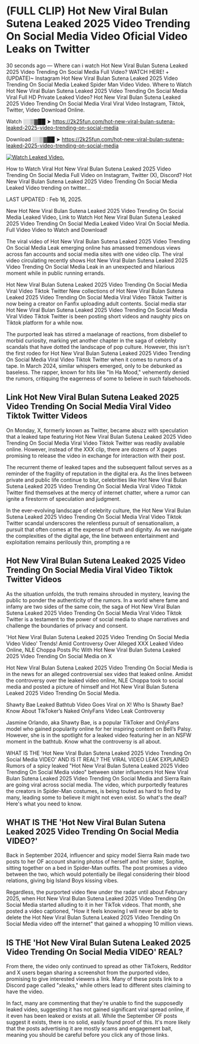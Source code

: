 # (FULL CLIP) Hot New Viral Bulan Sutena Leaked 2025 Video Trending On Social Media Video Oficial Video Leaks on Twitter

30 seconds ago — Where can i watch Hot New Viral Bulan Sutena Leaked 2025 Video Trending On Social Media Full Video? WATCH HERE! +(UPDATE)~ Instagram Hot New Viral Bulan Sutena Leaked 2025 Video Trending On Social Media Leaked Spider Man Video Video. Where to Watch Hot New Viral Bulan Sutena Leaked 2025 Video Trending On Social Media Viral Full HD Private Leaked Video? Hot New Viral Bulan Sutena Leaked 2025 Video Trending On Social Media Viral Viral Video Instagram, Tiktok, Twitter, Video Download Online.

Watch ░░▒▓██ ➤ https://2k25fun.com/hot-new-viral-bulan-sutena-leaked-2025-video-trending-on-social-media

Download ░░▒▓██ ➤ https://2k25fun.com/hot-new-viral-bulan-sutena-leaked-2025-video-trending-on-social-media

[![Watch Leaked Video.](https://miro.medium.com/v2/resize:fit:828/format:webp/1*cilzJN44JGOrTw9NJCrNHA.gif "Watch Leaked Video")](https://2k25fun.com/hot-new-viral-bulan-sutena-leaked-2025-video-trending-on-social-media)

How to Watch Viral Hot New Viral Bulan Sutena Leaked 2025 Video Trending On Social Media Full Video on Instagram, Twitter (X), Discord? Hot New Viral Bulan Sutena Leaked 2025 Video Trending On Social Media Leaked Video trending on twitter...

LAST UPDATED : Feb 16, 2025.

New Hot New Viral Bulan Sutena Leaked 2025 Video Trending On Social Media Leaked Video, Link to Watch Hot New Viral Bulan Sutena Leaked 2025 Video Trending On Social Media Leaked Video Viral On Social Media. Full Video Video to Watch and Download!

The viral video of Hot New Viral Bulan Sutena Leaked 2025 Video Trending On Social Media Leak emerging online has amassed tremendous views across fan accounts and social media sites with one video clip. The viral video circulating recently shows Hot New Viral Bulan Sutena Leaked 2025 Video Trending On Social Media Leak in an unexpected and hilarious moment while in public running errands.

Hot New Viral Bulan Sutena Leaked 2025 Video Trending On Social Media Viral Video Tiktok Twitter New collections of Hot New Viral Bulan Sutena Leaked 2025 Video Trending On Social Media Viral Video Tiktok Twitter is now being a creator on Fanfix uploading adult contents. Social media star Hot New Viral Bulan Sutena Leaked 2025 Video Trending On Social Media Viral Video Tiktok Twitter is been posting short videos and naughty pics on Tiktok platform for a while now.

The purported leak has stirred a maelanage of reactions, from disbelief to morbid curiosity, marking yet another chapter in the saga of celebrity scandals that have dotted the landscape of pop culture. However, this isn't the first rodeo for Hot New Viral Bulan Sutena Leaked 2025 Video Trending On Social Media Viral Video Tiktok Twitter when it comes to rumors of a tape. In March 2024, similar whispers emerged, only to be debunked as baseless. The rapper, known for hits like "In Ha Mood," vehemently denied the rumors, critiquing the eagerness of some to believe in such falsehoods.

## Link Hot New Viral Bulan Sutena Leaked 2025 Video Trending On Social Media Viral Video Tiktok Twitter Videos

On Monday, X, formerly known as Twitter, became abuzz with speculation that a leaked tape featuring Hot New Viral Bulan Sutena Leaked 2025 Video Trending On Social Media Viral Video Tiktok Twitter was readily available online. However, instead of the XXX clip, there are dozens of X pages promising to release the video in exchange for interaction with their post.

The recurrent theme of leaked tapes and the subsequent fallout serves as a reminder of the fragility of reputation in the digital era. As the lines between private and public life continue to blur, celebrities like Hot New Viral Bulan Sutena Leaked 2025 Video Trending On Social Media Viral Video Tiktok Twitter find themselves at the mercy of internet chatter, where a rumor can ignite a firestorm of speculation and judgment.

In the ever-evolving landscape of celebrity culture, the Hot New Viral Bulan Sutena Leaked 2025 Video Trending On Social Media Viral Video Tiktok Twitter scandal underscores the relentless pursuit of sensationalism, a pursuit that often comes at the expense of truth and dignity. As we navigate the complexities of the digital age, the line between entertainment and exploitation remains perilously thin, prompting a re

##  Hot New Viral Bulan Sutena Leaked 2025 Video Trending On Social Media Viral Video Tiktok Twitter Videos

As the situation unfolds, the truth remains shrouded in mystery, leaving the public to ponder the authenticity of the rumors. In a world where fame and infamy are two sides of the same coin, the saga of Hot New Viral Bulan Sutena Leaked 2025 Video Trending On Social Media Viral Video Tiktok Twitter is a testament to the power of social media to shape narratives and challenge the boundaries of privacy and consent.

'Hot New Viral Bulan Sutena Leaked 2025 Video Trending On Social Media Video Video' Trends! Amid Controversy Over Alleged XXX Leaked Video Online, NLE Choppa Posts Pic With Hot New Viral Bulan Sutena Leaked 2025 Video Trending On Social Media on X

Hot New Viral Bulan Sutena Leaked 2025 Video Trending On Social Media is in the news for an alleged controversial sex video that leaked online. Amidst the controversy over the leaked video online, NLE Choppa took to social media and posted a picture of himself and Hot New Viral Bulan Sutena Leaked 2025 Video Trending On Social Media.

Shawty Bae Leaked Bathtub Video Goes Viral on X! Who Is Shawty Bae? Know About TikToker’s Naked OnlyFans Video Leak Controversy

Jasmine Orlando, aka Shawty Bae, is a popular TikToker and OnlyFans model who gained popularity online for her inspiring content on Bell’s Palsy. However, she is in the spotlight for a leaked video featuring her in an NSFW moment in the bathtub. Know what the controversy is all about.

WHAT IS THE 'Hot New Viral Bulan Sutena Leaked 2025 Video Trending On Social Media VIDEO' AND IS IT REAL? THE VIRAL VIDEO LEAK EXPLAINED Rumors of a spicy leaked "Hot New Viral Bulan Sutena Leaked 2025 Video Trending On Social Media video" between sister influencers Hot New Viral Bulan Sutena Leaked 2025 Video Trending On Social Media and Sierra Rain are going viral across social media. The video, which purportedly features the creators in Spider-Man costumes, is being touted as hard to find by many, leading some to believe it might not even exist. So what's the deal? Here's what you need to know.

## WHAT IS THE 'Hot New Viral Bulan Sutena Leaked 2025 Video Trending On Social Media VIDEO?'

Back in September 2024, influencer and spicy model Sierra Rain made two posts to her OF account sharing photos of herself and her sister, Sophie, sitting together on a bed in Spider-Man outfits. The post promises a video between the two, which would potentially be illegal considering their blood relations, giving big Island Boys kissing vibes.

Regardless, the purported video flew under the radar until about February 2025, when Hot New Viral Bulan Sutena Leaked 2025 Video Trending On Social Media started alluding to it in her TikTok videos. That month, she posted a video captioned, "How it feels knowing I will never be able to delete the Hot New Viral Bulan Sutena Leaked 2025 Video Trending On Social Media video off the internet" that gained a whopping 10 million views.

## IS THE 'Hot New Viral Bulan Sutena Leaked 2025 Video Trending On Social Media VIDEO' REAL?

From there, the video only continued to spread as other TikTokers, Redditor and X users began sharing a screenshot from the purported video, promising to give interested viewers a link. Many of these posts link to a Discord page called "xleaks," while others lead to different sites claiming to have the video.

In fact, many are commenting that they're unable to find the supposedly leaked video, suggesting it has not gained significant viral spread online, if it even has been leaked or exists at all. While the September OF posts suggest it exists, there is no solid, easily found proof of this. It's more likely that the posts advertising it are mostly scams and engagement bait, meaning you should be careful before you click any of those links.